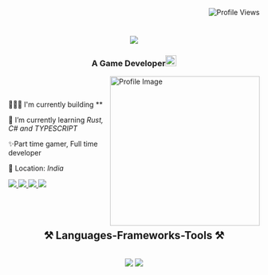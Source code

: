 <p align="right">
  <img src="https://komarev.com/ghpvc/?username=Devarshpat17&label=Profile%20views&color=0e75b6&style=flat" alt="Profile Views" />
</p>

<h1 align="center">
    <img src="https://readme-typing-svg.herokuapp.com/?font=Righteous&size=35&center=true&vCenter=true&width=500&height=70&duration=4000&lines=Hi+There!+🙋🏻‍♂;+I'm+Devarsh+Patel!;" />
</h1>

<h3 align="center">A Game Developer<img height="22" alt="Kyubey" src="https://raw.githubusercontent.com/innng/innng/master/assets/kyubey.gif"/></h3>
<img align="right" src="https://github.com/SankshipthShetty/SankshipthShetty/assets/99337968/2bd05422-3a3b-4d7c-94a1-7cdb584c09d7" alt="Profile Image" width="300"/>
<br /><br />
    
👨🏻‍💻 I'm currently building **
 
🌱 I’m currently learning *Rust, C# and TYPESCRIPT*
    
✨Part time gamer, Full time developer

📍 Location: *India* 
<div> 
    <a href="https://x.com/kingslayer1758" target="_blank">
        <img src="https://img.shields.io/badge/Twitter-1DA1F2?style=for-the-badge&logo=twitter&logoColor=white" />
    </a>
  <a href="https://instagram.com/devarshpatel58" target="_blank">
        <img src="https://img.shields.io/badge/Instagram-1DA1F2?style=for-the-badge&logo=instagram&logoColor=pink" />
    </a>
    <a href="mailto:pdevarsh1758@gmail.com" target="_blank">
        <img src="https://img.shields.io/badge/Gmail-333333?style=for-the-badge&logo=gmail&logoColor=red" />
    </a>
    <a href="https://linkedin.com/in/devarsh-patel17" target="_blank">
        <img src="https://img.shields.io/badge/LinkedIn-0077B5?style=for-the-badge&logo=linkedin&logoColor=white" target="_blank" />
    </a>
</div>
<br /><br /><br />
<h2 align="center">⚒ Languages-Frameworks-Tools ⚒</h2>
<br/>
<div align="center">
    <img src="https://skillicons.dev/icons?i=react,javascript,typescript,cs,html,css,scss,github,git" />
    <img src="https://skillicons.dev/icons?i=nodejs,express,mongodb,mysql,rust,cpp,java" /><br>
</div>

<br/><br /><br />
